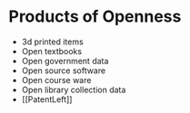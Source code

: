 # Products of Openness

  * 3d printed items
  * Open textbooks
  * Open government data
  * Open source software
  * Open course ware
  * Open library collection data
  * [[PatentLeft]]
